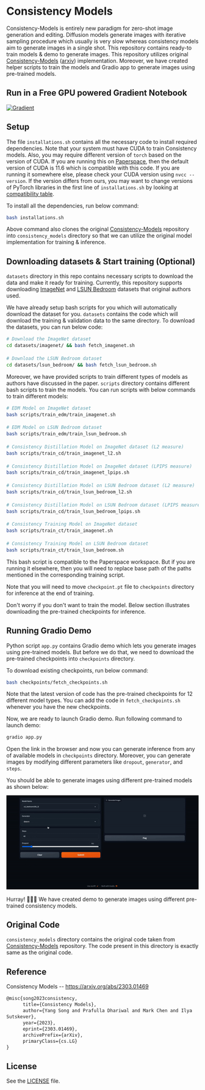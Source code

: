 # Consistency Models

Consistency-Models is entirely new paradigm for zero-shot image generation and editing. Diffusion models generate images with iterative sampling procedure which usually is very slow whereas consistency models aim to generate images in a single shot. This repository contains ready-to train models & demo to generate images. This repository utilizes original [Consistency-Models](https://github.com/openai/consistency_models) ([arxiv](https://arxiv.org/abs/2303.01469)) implementation. Moreover, we have created helper scripts to train the models and Gradio app to generate images using pre-trained models.


## Run in a Free GPU powered Gradient Notebook
[![Gradient](https://assets.paperspace.io/img/gradient-badge.svg)](https://console.paperspace.com/github/ashutosh1919/consistency-models?machine=Free-GPU)


## Setup

The file `installations.sh` contains all the necessary code to install required dependencies. Note that your system must have CUDA to train Consistency models. Also, you may require different version of `torch` based on the version of CUDA. If you are running this on [Paperspace](https://www.paperspace.com/), then the default version of CUDA is 11.6 which is compatible with this code. If you are running it somewhere else, please check your CUDA version using `nvcc --version`. If the version differs from ours, you may want to change versions of PyTorch libraries in the first line of `installations.sh` by looking at [compatibility table](https://github.com/pytorch/pytorch/wiki/PyTorch-Versions).

To install all the dependencies, run below command:

```bash
bash installations.sh
```

Above command also clones the original [Consistency-Models](https://github.com/openai/consistency_models) repository into `consistency_models` directory so that we can utilize the original model implementation for training & inference.


## Downloading datasets & Start training (Optional)

`datasets` directory in this repo contains necessary scripts to download the data and make it ready for training. Currently, this repository supports downloading [ImageNet](https://www.image-net.org/) and [LSUN Bedroom](https://www.yf.io/p/lsun) datasets that original authors used.

We have already setup bash scripts for you which will automatically download the dataset for you. `datasets` contains the code which will download the training & validation data to the same directory. To download the datasets, you can run below code:

```bash
# Download the ImageNet dataset
cd datasets/imagenet/ && bash fetch_imagenet.sh

# Download the LSUN Bedroom dataset
cd datasets/lsun_bedroom/ && bash fetch_lsun_bedroom.sh
```

Moreover, we have provided scripts to train different types of models as authors have discussed in the paper. `scripts` directory contains different bash scripts to train the models. You can run scripts with below commands to train different models:

```bash
# EDM Model on ImageNet dataset
bash scripts/train_edm/train_imagenet.sh

# EDM Model on LSUN Bedroom dataset
bash scripts/train_edm/train_lsun_bedroom.sh

# Consistency Distillation Model on ImageNet dataset (L2 measure)
bash scripts/train_cd/train_imagenet_l2.sh

# Consistency Distillation Model on ImageNet dataset (LPIPS measure)
bash scripts/train_cd/train_imagenet_lpips.sh

# Consistency Distillation Model on LSUN Bedroom dataset (L2 measure)
bash scripts/train_cd/train_lsun_bedroom_l2.sh

# Consistency Distillation Model on LSUN Bedroom dataset (LPIPS measure)
bash scripts/train_cd/train_lsun_bedroom_lpips.sh

# Consistency Training Model on ImageNet dataset
bash scripts/train_ct/train_imagenet.sh

# Consistency Training Model on LSUN Bedroom dataset
bash scripts/train_ct/train_lsun_bedroom.sh
```

This bash script is compatible to the Paperspace workspace. But if you are running it elsewhere, then you will need to replace base path of the paths mentioned in the corresponding training script.

Note that you will need to move `checkpoint.pt` file to `checkpoints` directory for inference at the end of training.

Don't worry if you don't want to train the model. Below section illustrates downloading the pre-trained checkpoints for inference.


## Running Gradio Demo

Python script `app.py` contains Gradio demo which lets you generate images using pre-trained models. But before we do that, we need to download the pre-trained checkpoints into `checkpoints` directory.

To download existing checkpoints, run below command:

```bash
bash checkpoints/fetch_checkpoints.sh
```

Note that the latest version of code has the pre-trained checkpoints for 12 different model types. You can add the code in `fetch_checkpoints.sh` whenever you have the new checkpoints.

Now, we are ready to launch Gradio demo. Run following command to launch demo:

```bash
gradio app.py
```

Open the link in the browser and now you can generate inference from any of available models in `checkpoints` directory. Moreover, you can generate images by modifying different parameters like `dropout`, `generator`, and `steps`.

You should be able to generate images using different pre-trained models as shown below:

![](./images/consistency_models.gif)

Hurray! 🎉🎉🎉  We have created demo to generate images using different pre-trained consistency models.


## Original Code

`consistency_models` directory contains the original code taken from [Consistency-Models](https://github.com/openai/consistency_models) repository. The code present in this directory is exactly same as the original code.


## Reference

Consistency Models -- https://arxiv.org/abs/2303.01469

```
@misc{song2023consistency,
      title={Consistency Models}, 
      author={Yang Song and Prafulla Dhariwal and Mark Chen and Ilya Sutskever},
      year={2023},
      eprint={2303.01469},
      archivePrefix={arXiv},
      primaryClass={cs.LG}
}
```

## License

See the [LICENSE](LICENSE) file.
